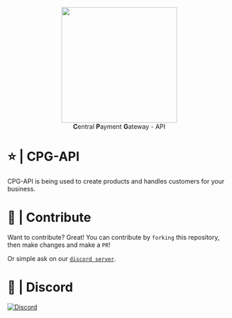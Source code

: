 <p align="center">
  <a href="https://tolfix.com/" target="_blank"><img width="260" src="https://cdn.tolfix.com/images/TX-Small.png?"></a>
  <br/>
  <strong>C</strong>entral <strong>P</strong>ayment <strong>G</strong>ateway - API
</p>

# ⭐ | CPG-API
CPG-API is being used to create products and handles customers for your business.

# 📢 | Contribute
Want to contribute? Great! You can contribute by `forking` this repository, then make changes and make a `PR`!

Or simple ask on our [`discord server`](https://discord.tolfix.com).

# 🔮 | Discord
[![Discord](https://discord.com/api/guilds/833438897484595230/widget.png?style=banner4)](https://discord.tolfix.com)
